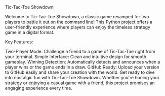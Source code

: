 Tic-Tac-Toe Showdown

Welcome to Tic-Tac-Toe Showdown, a classic game revamped for two players to battle it out on the command line! This Python project offers a user-friendly experience where players can enjoy the timeless strategy game in a digital format.

Key Features:

Two-Player Mode: Challenge a friend to a game of Tic-Tac-Toe right from your terminal.
Simple Interface: Clean and intuitive design for smooth gameplay.
Winning Detection: Automatically detects and announces when a player wins or the game ends in a draw.
GitHub Ready: Upload your version to GitHub easily and share your creation with the world.
Get ready to dive into nostalgic fun with Tic-Tac-Toe Showdown. Whether you're honing your strategy or enjoying a casual game with a friend, this project promises an engaging experience every time.
